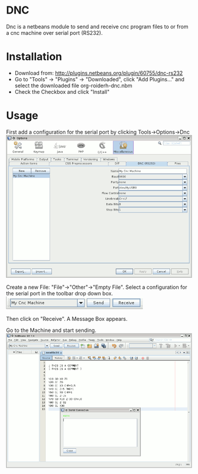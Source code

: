 # DNC

Dnc is a netbeans module to send and receive cnc program files to or from a cnc machine over serial port (RS232).

# Installation

* Download from: http://plugins.netbeans.org/plugin/60755/dnc-rs232
* Go to "Tools" -> "Plugins" -> "Downloaded", click "Add Plugins..." and select the downloaded file org-roiderh-dnc.nbm
* Check the Checkbox and click "Install"

# Usage

First add a configuration for the serial port by clicking Tools->Options->Dnc
![Options dialog](OptionsDlg.png "screenshot of the options dialog")

Create a new File: "File"->"Other"->"Empty File". Select a configuration for the serial port in the toolbar drop down box.
![Toolbar](Toolbar.png "Drop down box in the toolbar to select the configuration for the serial port")

Then click on "Receive". A Message Box appears.

Go to the Machine and start sending.
![reading a program from a cnc machine](Receive.png "Reading a cnc program file from a machine") 


